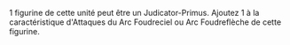 1 figurine de cette unité
peut être un Judicator-Primus. Ajoutez
1 à la caractéristique d'Attaques du
Arc Foudreciel ou Arc Foudreflèche de
cette figurine.